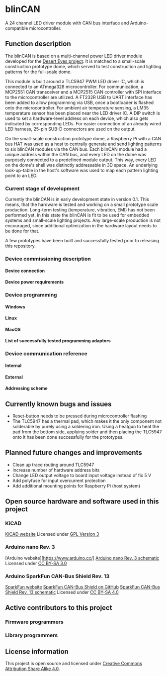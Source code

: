 # blinCAN
A 24 channel LED driver module with CAN bus interface and Arduino-compatible microcontroller. 


## Function description

The blinCAN is based on a multi-channel power LED driver module developed for the [Desert Eyes project](http://deserteyes.net/). 
It is matched to a small-scale construction prototype dome, which served to test construction and lighting patterns for the full-scale dome. 

This module is built around a TLC5947 PWM LED driver IC, which is connected to an ATmega328 microcontroller. 
For communication, a MCP2551 CAN transceiver and a MCP2515 CAN controller with SPI interface to the microcontroller are utilized. 
A FT232R USB to UART interface has been added to allow programming via USB, once a bootloader is flashed onto the microcontroller. 
For ambient air temperature sensing, a LM35 temperature sensor has been placed near the LED driver IC. 
A DIP switch is used to set a hardware-level address on each device, which also gets indicated by corresponding LEDs.
For easier connection of an already wired LED harness, 25-pin SUB-D connectors are used on the output. 

On the small-scale construction prototype dome, a Raspberry Pi with a CAN bus HAT was used as a host to centrally generate and send lighting patterns to six blinCAN modules via the CAN bus. 
Each blinCAN module had a unique address within the CAN bus, and every LED on the dome was purposely connected to a predefined module output. 
This way, every LED on the dome's shell was distinctly addressable in 3D space. 
An underlying look-up-table in the host's software was used to map each pattern lighting point to an LED. 

### Current stage of development
Currently the blinCAN is in early development state in version 0.1. 
This means, that the hardware is tested and working on a small prototype scale production. 
Long-term testing (temperature, vibration, EMI) has not been performed yet. 
In this state the blinCAN is fit to be used for embedded systems and small-scale lighting projects. 
Any large-scale production is not encouraged, since additional optimization in the hardware layout needs to be done for that. 

A few prototypes have been built and successfully tested prior to releasing this repository. 

### Device commissioning description

#### Device connection

#### Device power requirements


### Device programming

#### Windows

#### Linux

#### MacOS

#### List of successfully tested programming adaptors


### Device communication reference

#### Internal

#### External

#### Addressing scheme



## Currently known bugs and issues
- Reset-button needs to be pressed during microcontroller flashing
- The TLC5947 has a thermal pad, which makes it the only component not solderable by purely using a soldering iron. Using a heatgun to heat the pad from the bottom side, applying solder and then placing the TLC5947 onto it has been done successfully for the prototypes.

## Planned future changes and improvements
- Clean up trace routing around TLC5947
- Increase number of hardware address bits
- Change LED output voltage to board input voltage instead of fix 5 V
- Add polyfuse for input overcurrent protection
- Add additional mounting points for Raspberry Pi (host system)


## Open source hardware and software used in this project


### KiCAD

[KiCAD website](http://kicad-pcb.org/)
Licensed under [GPL Version 3](https://www.gnu.org/licenses/gpl-3.0.html)

### Arduino nano Rev. 3

[Arduino website][https://www.arduino.cc/]
[Arduino nano Rev. 3 schematic](https://arduino.cc/en/uploads/Main/Arduino_Nano-Rev3.2-SCH.pdf)
Licensed under [CC BY-SA 3.0](https://creativecommons.org/licenses/by-sa/3.0/)

### Arduino SparkFun CAN-Bus Shield Rev. 13

[SparkFun website](https://www.sparkfun.com/)
[SparkFun CAN-Bus Shield on GitHub](https://github.com/sparkfun/CAN-Bus_Shield/tree/V_H1.3_L5.0.0)
[SparkFun CAN-Bus Shield Rev. 13 schematic](http://cdn.sparkfun.com/datasheets/Dev/Arduino/Shields/SparkFun_CAN-Bus_Shield_v13a.pdf)
Licensed under [CC BY-SA 4.0](https://creativecommons.org/licenses/by-sa/4.0/)

## Active contributors to this project


### Firmware programmers


### Library programmers


## License information

This project is open source and licensed under [Creative Commons Attribution Share Alike 4.0](https://creativecommons.org/licenses/by-sa/4.0/).
